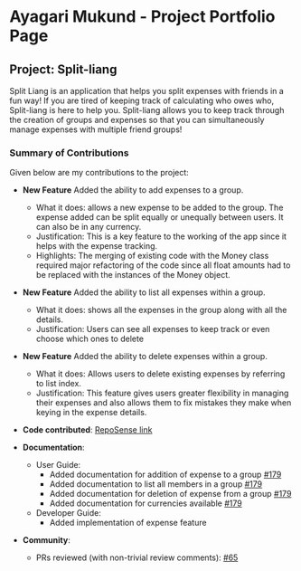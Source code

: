 # Ayagari Mukund - Project Portfolio Page

## Project: Split-liang
<p>
Split Liang is an application that helps you split expenses with friends in a fun way! If you are tired of keeping track 
of calculating who owes who, Split-liang is here to help you. Split-liang allows you to keep track through the creation 
of groups and expenses so that you can simultaneously manage expenses with multiple friend groups!
<br>

### Summary of Contributions

Given below are my contributions to the project:

- **New Feature** Added the ability to add expenses to a group.
    - What it does: allows a new expense to be added to the group. The expense added can be split equally or unequally 
    between users. It can also be in any currency. 
    - Justification: This is a key feature to the working of the app since it helps with the expense tracking.
    - Highlights: The merging of existing code with the Money class required major refactoring of the code since all 
  float amounts had to be replaced with the instances of the Money object. 

- **New Feature** Added the ability to list all expenses within a group.
    - What it does: shows all the expenses in the group along with all the details.
    - Justification: Users can see all expenses to keep track or even choose which ones to delete

- **New Feature** Added the ability to delete expenses within a group.
    - What it does: Allows users to delete existing expenses by referring to list index.
    - Justification: This feature gives users greater flexibility in managing their expenses and also allows them to 
  fix mistakes they make when keying in the expense details.


- **Code contributed**: [RepoSense link](https://nus-cs2113-ay2324s2.github.io/tp-dashboard/?search=t15&sort=groupTitle&sortWithin=title&timeframe=commit&mergegroup=&groupSelect=groupByRepos&breakdown=true&checkedFileTypes=docs~functional-code~test-code~other&since=2024-02-23&tabOpen=true&tabType=authorship&tabAuthor=mukund1403&tabRepo=AY2324S2-CS2113-T15-3%2Ftp%5Bmaster%5D&authorshipIsMergeGroup=false&authorshipFileTypes=docs~functional-code~test-code~other&authorshipIsBinaryFileTypeChecked=false&authorshipIsIgnoredFilesChecked=false)


- **Documentation**:
    - User Guide:
        - Added documentation for addition of expense to a group [\#179](https://github.com/AY2324S2-CS2113-T15-3/tp/pull/179/commits)
        - Added documentation to list all members in a group [\#179](https://github.com/AY2324S2-CS2113-T15-3/tp/pull/179/commits)
        - Added documentation for deletion of expense from a group [\#179](https://github.com/AY2324S2-CS2113-T15-3/tp/pull/179/commits)
        - Added documentation for currencies available [\#179](https://github.com/AY2324S2-CS2113-T15-3/tp/pull/179/commits)
    - Developer Guide:
        - Added implementation of expense feature

- **Community**:
    - PRs reviewed (with non-trivial review comments): [\#65](https://github.com/AY2324S2-CS2113-T15-3/tp/pull/65)
